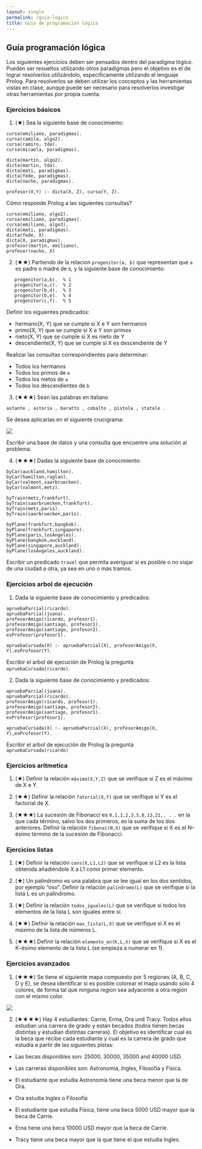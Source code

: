 ```yaml
---
layout: single
permalink: /guia-logico
title: Guía de programación lógica
---
```


## Guía programación lógica

Los siguientes ejercicios deben ser pensados dentro del paradigma lógico. Pueden ser resueltos utilizando otros paradigmas pero el objetivo es el de lograr resolverlos utilizándolo, específicamente utilizando el lenguaje Prolog.
Para resolverlos se deben utilizar los conceptos y las herramientas vistas en clase, aunque puede ser necesario para resolverlos investigar otras herramientas por propia cuenta.

### Ejercicios básicos

1. (★) Sea la siguiente base de conocimiento:

```
cursa(emiliano, paradigmas).
cursa(camila, algo2).
cursa(ramiro, tda).
cursa(micaela, paradigmas).

dicta(martin, algo2).
dicta(martin, tda).
dicta(mati, paradigmas).
dicta(fede, paradigmas).
dicta(nacho, paradigmas).

profesor(X,Y) :- dicta(X, Z), cursa(Y, Z).
```

Cómo responde Prolog a las siguientes consultas?

```
cursa(emiliano, algo2).
cursa(emiliano, paradigmas).
cursa(emiliano, algo3).
dicta(mati, paradigmas).
dicta(fede, X).
dicta(X, paradigmas).
profesor(martin, emiliano).
profesor(nacho, X)
```

2. (★★) Partiendo de la relacion `progenitor(a, b)`  que representan que `a` es padre o madre de `b`, y la siguiente base de conocimiento:
```
   progenitor(a,b).  % 1
   progenitor(a,c).  % 2
   progenitor(b,d).  % 3
   progenitor(b,e).  % 4
   progenitor(c,f).  % 5
```

Definir los siguientes predicados:

* hermano(X, Y) que se cumple si X e Y son hermanos
* primo(X, Y) que se cumple si X e Y son primos
* nieto(X, Y) que se cumple si X es nieto de Y
* descendiente(X, Y) que se cumple si X es descendiente de Y

Realizar las consultas correspondientes para determinar:

* Todos los hermanos
* Todos los primos de `e`
* Todos los nietos de `a`
* Todos los descendientes de `b`

3. (★★★) Sean las palabras en italiano

```
astante , astoria , baratto , cobalto , pistola , statale .
```

Se desea aplicarlas en el siguiente crucigrama:

<img src="{{site.baseurl}}/assets/images/crucigrama.png">

Escribir una base de datos y una consulta que encuentre una solución al problema.

4. (★★★) Dadas la siguiente base de conocimiento:

```
byCar(auckland,hamilton).
byCar(hamilton,raglan).
byCar(valmont,saarbruecken).
byCar(valmont,metz).

byTrain(metz,frankfurt).
byTrain(saarbruecken,frankfurt).
byTrain(metz,paris).
byTrain(saarbruecken,paris).

byPlane(frankfurt,bangkok).
byPlane(frankfurt,singapore).
byPlane(paris,losAngeles).
byPlane(bangkok,auckland).
byPlane(singapore,auckland).
byPlane(losAngeles,auckland).
```

Escribir un predicado `travel` que permita averiguar si es posible o no viajar de una ciudad a otra, ya sea en uno o más tramos.

### Ejercicios arbol de ejecución

1. Dada la siguiente base de conocimiento y predicados:

```
apruebaParcial(ricardo).
apruebaParcial(juana).
profesorAmigo(ricardo, profesor1).
profesorAmigo(santiago, profesor1).
profesorAmigo(santiago, profesor2).
esProfesor(profesor1).

apruebaCursada(X) :- apruebaParcial(X), profesorAmigo(X, Y),esProfesor(Y).
```

Escribir el arbol de ejecución de Prolog la pregunta `apruebaCursada(ricardo)`.

2. Dada la siguiente base de conocimiento y predicados:

```
apruebaParcial(juana).
apruebaParcial(ricardo).
profesorAmigo(ricardo, profesor1).
profesorAmigo(santiago, profesor2).
profesorAmigo(santiago, profesor1).
esProfesor(profesor1).

apruebaCursada(X) :- apruebaParcial(X), profesorAmigo(X, Y),esProfesor(Y).
```

Escribir el arbol de ejecución de Prolog la pregunta `apruebaCursada(ricardo)`

### Ejercicios aritmetica

1. (★) Definir la relación `máximo(X,Y,Z)` que se verifique si Z es el máximo de X e Y.

2. (★★) Definir la relación `fatorial(X,Y)` que se verifique si Y es el factorial de X.

3. (★★★) La sucesión de Fibonacci es `0,1,1,2,3,5,8,13,21,. . .` en la que cada término, salvo los dos primeros, es la suma de los dos anteriores. Definir la relación `fibonai(N,X)` que se verifique si X es el N–ésimo término de la sucesión de Fibonacci.

### Ejercicios listas

1. (★) Definir la relación `cons(X,L1,L2)` que se verifique si L2 es la lista obtenida añadiéndole X a L1 como primer elemento.

2. (★) Un palíndromo es una palabra que se lee igual en los dos sentidos, por ejemplo “oso”. Definir la relación `palíndromo(L)` que se verifique si la lista L es un palíndromo.

3. (★) Definir la relación `todos_iguales(L)` que se verifique si todos los elementos de la lista L son iguales entre sí.

4. (★★) Definir la relación `max_lista(L,X)` que se verifique si X es el máximo de la lista de números L.

5. (★★★) Definir la relación `elemento_en(K,L,X)` que se verifique si X es el K–ésimo elemento de la lista L (se empieza a numerar en 1).

### Ejercicios avanzados

1. (★★★) Se tiene el siguiente mapa compuesto por 5 regiones (A, B, C, D y E), se desea identificar si es posible colorear el
mapa usando solo 4 colores, de forma tal que ninguna region sea adyacente a otra región con el mismo color.

<img src="{{site.baseurl}}/assets/images/4-color-problem.png">

2. (★★★★) Hay 4 estudiantes:  Carrie, Erma, Ora und Tracy.
Todos ellos estudian una carrera de grado y están becados (todos tienen
becas distintas y estudian distintas carreras).
El objetivo es identificar cual es la beca que recibe cada estudiante
y cual es la carrera de grado que estudia a partir de las siguientes
pistas:

- Las becas disponibles son: 25000, 30000, 35000 and 40000 USD.
- Las carreras disponibles son: Astronomia, Ingles, Filosofía y Física.

- El estudiante que estudia Astronomía tiene una beca menor que la de Ora.
- Ora estudia Ingles o Filosofía
- El estudiante que estudia Física, tiene una beca 5000 USD mayor que la beca de Carrie.
- Erna tiene una beca 10000 USD mayor que la beca de Carrie.
- Tracy tiene una beca mayor que la que tiene el que estudia Ingles.

